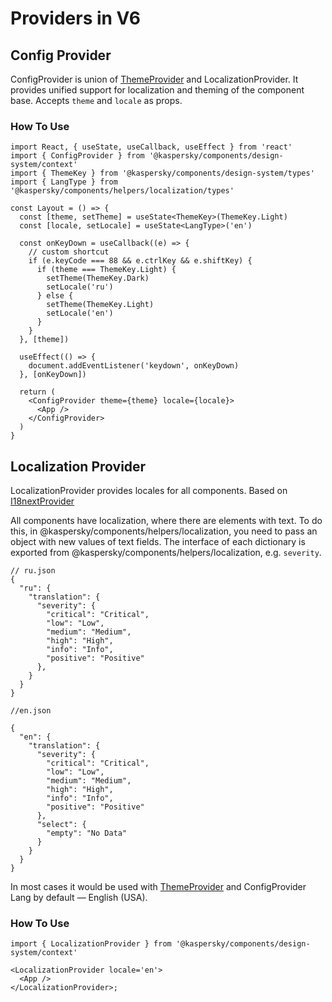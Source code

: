 # Providers in V6

## Config Provider

ConfigProvider is union of [ThemeProvider](../../theme/README.md) and LocalizationProvider.
It provides unified support for localization and theming of the component base.
Accepts `theme` and `locale` as props.

### How To Use
```
import React, { useState, useCallback, useEffect } from 'react'
import { ConfigProvider } from '@kaspersky/components/design-system/context'
import { ThemeKey } from '@kaspersky/components/design-system/types'
import { LangType } from '@kaspersky/components/helpers/localization/types'

const Layout = () => {
  const [theme, setTheme] = useState<ThemeKey>(ThemeKey.Light)
  const [locale, setLocale] = useState<LangType>('en')

  const onKeyDown = useCallback((e) => {
    // custom shortcut
    if (e.keyCode === 88 && e.ctrlKey && e.shiftKey) {
      if (theme === ThemeKey.Light) {
        setTheme(ThemeKey.Dark)
        setLocale('ru')
      } else {
        setTheme(ThemeKey.Light)
        setLocale('en')
      }
    }
  }, [theme])

  useEffect(() => {
    document.addEventListener('keydown', onKeyDown)
  }, [onKeyDown])

  return (
    <ConfigProvider theme={theme} locale={locale}>
      <App />
    </ConfigProvider>
  )
}
```

## Localization Provider

LocalizationProvider provides locales for all components.
Based on [I18nextProvider](https://react.i18next.com/latest/i18nextprovider)

All components have localization, where there are elements with text.
To do this, in @kaspersky/components/helpers/localization, you need to pass an object with new values of text fields.
The interface of each dictionary is exported from @kaspersky/components/helpers/localization, e.g. `severity`.
```
// ru.json
{
  "ru": {
    "translation": {
      "severity": {
        "critical": "Critical",
        "low": "Low",
        "medium": "Medium",
        "high": "High",
        "info": "Info",
        "positive": "Positive"
      },
    }
  }
}

//en.json

{
  "en": {
    "translation": {
      "severity": {
        "critical": "Critical",
        "low": "Low",
        "medium": "Medium",
        "high": "High",
        "info": "Info",
        "positive": "Positive"
      },
      "select": {
        "empty": "No Data"
      }
    }
  }
}

```
In most cases it would be used with [ThemeProvider](../../theme/README.md) and ConfigProvider
Lang by default — English (USA). 

### How To Use

```
import { LocalizationProvider } from '@kaspersky/components/design-system/context'

<LocalizationProvider locale='en'>
  <App />
</LocalizationProvider>;

```
